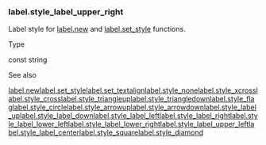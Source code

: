 ### label.style\_label\_upper\_right

Label style for [label.new](#fun_label.new) and [label.set\_style](#fun_label.set_style) functions.

Type

const string

See also

[label.new](#fun_label.new)[label.set\_style](#fun_label.set_style)[label.set\_textalign](#fun_label.set_textalign)[label.style\_none](#const_label.style_none)[label.style\_xcross](#const_label.style_xcross)[label.style\_cross](#const_label.style_cross)[label.style\_triangleup](#const_label.style_triangleup)[label.style\_triangledown](#const_label.style_triangledown)[label.style\_flag](#const_label.style_flag)[label.style\_circle](#const_label.style_circle)[label.style\_arrowup](#const_label.style_arrowup)[label.style\_arrowdown](#const_label.style_arrowdown)[label.style\_label\_up](#const_label.style_label_up)[label.style\_label\_down](#const_label.style_label_down)[label.style\_label\_left](#const_label.style_label_left)[label.style\_label\_right](#const_label.style_label_right)[label.style\_label\_lower\_left](#const_label.style_label_lower_left)[label.style\_label\_lower\_right](#const_label.style_label_lower_right)[label.style\_label\_upper\_left](#const_label.style_label_upper_left)[label.style\_label\_center](#const_label.style_label_center)[label.style\_square](#const_label.style_square)[label.style\_diamond](#const_label.style_diamond)
